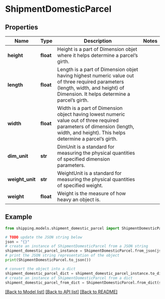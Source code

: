# ShipmentDomesticParcel


## Properties

Name | Type | Description | Notes
------------ | ------------- | ------------- | -------------
**height** | **float** | Height is a part of Dimension objet where it helps determine a parcel’s girth. | 
**length** | **float** | Length is a part of Dimension objet having highest numeric value out of three required parameters (length, width, and height) of Dimension. It helps determine a parcel’s girth. | 
**width** | **float** | Width is a part of Dimension object having lowest numeric value out of three required parameters of dimension (length, width, and height). This helps determine a parcel’s girth. | 
**dim_unit** | **str** | DimUnit is a standard for measuring the physical quantities of specified dimension parameters. | 
**weight_unit** | **str** | WeightUnit is a standard for measuring the physical quantities of specified weight. | 
**weight** | **float** | Weight is the measure of how heavy an object is. | 

## Example

```python
from shipping.models.shipment_domestic_parcel import ShipmentDomesticParcel

# TODO update the JSON string below
json = "{}"
# create an instance of ShipmentDomesticParcel from a JSON string
shipment_domestic_parcel_instance = ShipmentDomesticParcel.from_json(json)
# print the JSON string representation of the object
print(ShipmentDomesticParcel.to_json())

# convert the object into a dict
shipment_domestic_parcel_dict = shipment_domestic_parcel_instance.to_dict()
# create an instance of ShipmentDomesticParcel from a dict
shipment_domestic_parcel_from_dict = ShipmentDomesticParcel.from_dict(shipment_domestic_parcel_dict)
```
[[Back to Model list]](../README.md#documentation-for-models) [[Back to API list]](../README.md#documentation-for-api-endpoints) [[Back to README]](../README.md)


